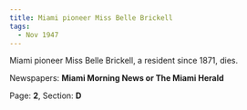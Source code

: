 ```yaml
---  
title: Miami pioneer Miss Belle Brickell  
tags:  
  - Nov 1947  
---  
```

  
Miami pioneer Miss Belle Brickell, a resident since 1871, dies.  
  
Newspapers: **Miami Morning News or The Miami Herald**  
  
Page: **2**, Section: **D** 
